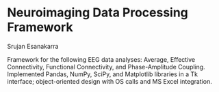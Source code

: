 # Neuroimaging Data Processing Framework
Srujan Esanakarra

Framework for the following EEG data analyses: Average, Effective Connectivity, Functional Connectivity, and Phase-Amplitude Coupling.
Implemented Pandas, NumPy, SciPy, and Matplotlib libraries in a Tk interface; object-oriented design with OS calls and MS Excel integration.
